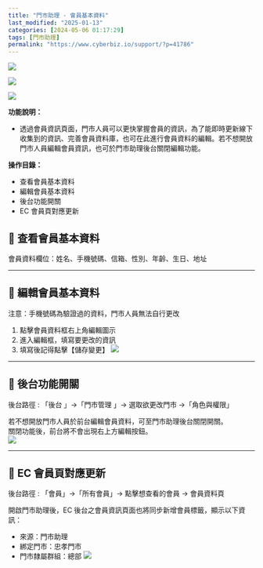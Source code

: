 ```yaml
---
title: "門市助理 - 會員基本資料"
last_modified: "2025-01-13"
categories: [2024-05-06 01:17:29]
tags: [門市助理]
permalink: "https://www.cyberbiz.io/support/?p=41786"
---
```


![](https://www.cyberbiz.io/support/wp-content/uploads/適用站別.png)

[![](https://www.cyberbiz.io/support/wp-content/uploads/台灣站.png)](https://www.cyberbiz.io/support/?page_id=2490)

[![](https://www.cyberbiz.io/support/wp-content/uploads/門市助理.png)](https://www.cyberbiz.io/support/?page_id=42126)

**功能說明：**  

* 透過會員資訊頁面，門市人員可以更快掌握會員的資訊，為了能即時更新線下收集到的資訊、完善會員資料庫，也可在此進行會員資料的編輯。若不想開放門市人員編輯會員資訊，也可於門市助理後台關閉編輯功能。

**操作目錄：**

* 查看會員基本資料
* 編輯會員基本資料
* 後台功能開關
* EC 會員頁對應更新

## 📌 查看會員基本資料


會員資料欄位：姓名、手機號碼、信箱、性別、年齡、生日、地址

* * *

## 📌 編輯會員基本資料



注意：手機號碼為驗證過的資料，門市人員無法自行更改



1. 點擊會員資料框右上角編輯圖示
2. 進入編輯框，填寫要更改的資訊
3. 填寫後記得點擊【儲存變更】
[![](https://www.cyberbiz.io/support/wp-content/uploads/門市助理-會員基本資料01.png)](https://www.cyberbiz.io/support/wp-content/uploads/門市助理-會員基本資料01.png)

* * *

## 📌 後台功能開關


後台路徑 :  「後台 」→「門市管理 」→ 選取欲更改門市 →「角色與權限」  

若不想開放門市人員於前台編輯會員資料，可至門市助理後台關閉開關。  
關閉功能後，前台將不會出現右上方編輯按鈕。  
[![](https://www.cyberbiz.io/support/wp-content/uploads/門市助理-會員基本資料02.png)](https://www.cyberbiz.io/support/wp-content/uploads/門市助理-會員基本資料02.png)

* * *

## 📌 EC 會員頁對應更新


後台路徑 :  「會員」→「所有會員」→ 點擊想查看的會員 → 會員資料頁  

開啟門市助理後，EC 後台之會員資訊頁面也將同步新增會員標籤，顯示以下資訊：

* 來源：門市助理
* 綁定門市：忠孝門市
* 門市隸屬群組：總部
[![](https://www.cyberbiz.io/support/wp-content/uploads/門市助理-會員基本資料03.png)](https://www.cyberbiz.io/support/wp-content/uploads/門市助理-會員基本資料03.png)

